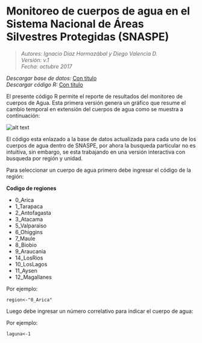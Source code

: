 #  Monitoreo de cuerpos de agua en el Sistema Nacional de Áreas Silvestres Protegidas (SNASPE)
>*Autores: Ignacio Díaz Hormazábal y Diego Valencia D.*  
*Versión: v.1*   
*Fecha: octubre 2017*

*Descargar base de datos:* [Con titulo](https://github.com/GapConaf/Monitoreo_cuerpos_de_agua/blob/master/Grafico_serie_agua.R "DataBase")  
*Descargar código R:* [Con titulo](http://joedicastro.com "titulo")

El presente código R permite el reporte de resultados del monitoreo de cuerpos de Agua. Esta primera versión genera un gráfico que resume el cambio temporal en extensión del cuerpos de agua como se muestra a continuación:


![alt text](https://github.com/GapConaf/Monitoreo_cuerpos_de_agua/blob/master/Imagen1.png "Laguna Matanzas R.N. El Yali")

El código esta enlazado a la base de datos actualizada para cada uno de los cuerpos de agua dentro de SNASPE, por ahora la busqueda particular no es intuitiva, sin embargo, se esta trabajando en una versión interactiva con busqueda por región y unidad.  

Para seleccionar un cuerpo de agua primero debe ingresar el código de la región:

**Codigo de regiones**
+ 0_Arica
+ 1_Tarapaca
+ 2_Antofagasta
+ 3_Atacama
+ 5_Valparaiso
+ 6_Ohiggins
+ 7_Maule
+ 8_Biobio
+ 9_Araucania
+ 14_LosRios
+ 10_LosLagos
+ 11_Aysen
+ 12_Magallanes

Por ejemplo:  
~~~
region<-"0_Arica" 
~~~

Luego debe ingresar un número correlativo para indicar el cuerpo de agua:

Por ejemplo:  
~~~
laguna<-1
~~~
